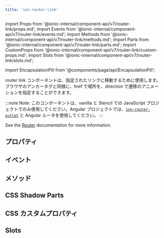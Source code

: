 ```yaml
---
title: 'ion-router-link'
---
```


import Props from '@ionic-internal/component-api/v7/router-link/props.md';
import Events from '@ionic-internal/component-api/v7/router-link/events.md';
import Methods from '@ionic-internal/component-api/v7/router-link/methods.md';
import Parts from '@ionic-internal/component-api/v7/router-link/parts.md';
import CustomProps from '@ionic-internal/component-api/v7/router-link/custom-props.md';
import Slots from '@ionic-internal/component-api/v7/router-link/slots.md';

<head>
  <title>ion-router-link: Navigate To a Specified Link</title>
  <meta
    name="description"
    content="ion-router-linkコンポーネントを使用すると、指定したリンクに移動することができます。ルーターリンクは、hrefで場所を、directionで遷移のアニメーションを指定することができます。"
  />
</head>

import EncapsulationPill from '@components/page/api/EncapsulationPill';

<EncapsulationPill type="shadow" />

router link コンポーネントは、指定されたリンクに移動するために使用します。ブラウザのアンカータグと同様に、href で場所を、direction で遷移のアニメーションを指定することができます。

:::note
Note: このコンポーネントは、vanilla と Stencil での JavaScript プロジェクトでのみ使用してください。Angular プロジェクトでは、[`ion-router-outlet`](router-outlet.md) と Angular ルータを使用してください。
:::

See the [Router](./router) documentation for more information.

## プロパティ

<Props />

## イベント

<Events />

## メソッド

<Methods />

## CSS Shadow Parts

<Parts />

## CSS カスタムプロパティ

<CustomProps />

## Slots

<Slots />

